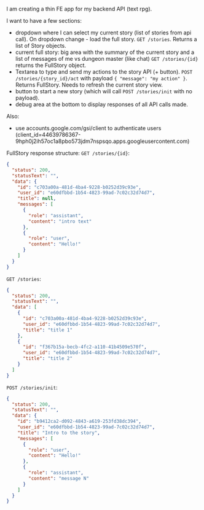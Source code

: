 I am creating a thin FE app for my backend API (text rpg).


I want to have a few sections:
- dropdown where I can select my current story (list of stories from api call). On dropdown change - load the full story. `GET /stories`. Returns a list of Story objects.
- current full story: big area with the summary of the current story and a list of messages of me vs dungeon master (like chat) `GET /stories/{id}` returns the FullStory object.
- Textarea to type and send my actions to the story API (+ button). `POST /stories/{story_id}/act` with payload `{ "message": "my action" }`. Returns FullStory. Needs to refresh the current story view.
- button to start a new story (which will call `POST /stories/init` with no payload).
- debug area at the bottom to display responses of all API calls made.

Also:
- use accounts.google.com/gsi/client to authenticate users (client_id=44639786367-9hph0j2ih57oc1a8pbo573jdm7nspsqo.apps.googleusercontent.com)

FullStory response structure:
`GET /stories/{id}`:
```json
{
  "status": 200,
  "statusText": "",
  "data": {
    "id": "c703a00a-481d-4ba4-9228-b0252d39c93e",
    "user_id": "e60dfbbd-1b54-4823-99ad-7c02c32d74d7",
    "title": null,
    "messages": [
      {
        "role": "assistant",
        "content": "intro text"
      },
      {
        "role": "user",
        "content": "Hello!"
      }
    ]
  }
}
```

`GET /stories`:
```json
{
  "status": 200,
  "statusText": "",
  "data": [
    {
      "id": "c703a00a-481d-4ba4-9228-b0252d39c93e",
      "user_id": "e60dfbbd-1b54-4823-99ad-7c02c32d74d7",
      "title": "title 1"
    },
    {
      "id": "f367b15a-becb-4fc2-a110-41b4509e570f",
      "user_id": "e60dfbbd-1b54-4823-99ad-7c02c32d74d7",
      "title": "title 2"
    }
  ]
}
```
`POST /stories/init`:
```json
{
  "status": 200,
  "statusText": "",
  "data": {
    "id": "b9412ca2-d092-4843-a619-253fd38dc394",
    "user_id": "e60dfbbd-1b54-4823-99ad-7c02c32d74d7",
    "title": "Intro to the story",
    "messages": [
      {
        "role": "user",
        "content": "Hello!"
      },
      {
        "role": "assistant",
        "content": "message N"
      }
    ]
  }
}
```